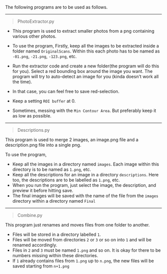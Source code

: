 The following programs are to be used as follows.


---
> PhotoExtractor.py

* This program is used to extract smaller photos from a png containing various other photos. 


* To use the program, Firstly, keep all the images to be extracted inside a folder named `OriginalScans`. Within this each photo has to be named as `-01.png`, `-21.png`, `-123.png`, etc.
* Run the extractor code and create a new folder(the program will do this for you). Select a red bounding box around the image you want. The program will try to auto-detect an image for you (kinda doesn't work all the time).
* In that case, you can feel free to save red-selection.
* Keep a setting `ROI buffer` at 0.
* Sometimes, messing with the `Min Contour Area`. But preferably keep it as low as possible.
---

> Descriptions.py

This program is used to merge 2 images, an image.png file and a description.png file into a single png.

To use the program,
* Keep all the images in a directory named `images`. Each image within this directory is to be named as `1.png`, etc.
* Keep all the descriptions for an image in a directory `descriptions`. Here too, the descriptions are to be labelled as `1.png`, etc.
* When you run the program, just select the image, the description, and preview it before hitting save.
* The final images will be saved with the name of the file from the `images` directory within a directory named `Final`
---

> Combine.py

This program just renames and moves files from one folder to another.

* Files will be stored in a directory labelled `1`.
* Files will be moved from directories `2` or `3` or so on into `1` and will be renamed accordingly.
* Files in `2` and `3` must be named `1.png` and so on. It is okay for there to be numbers missing within these directories.
*  If `1` already contains files from `1.png` up to `n.png`, the new files will be saved starting from `n+1.png`
